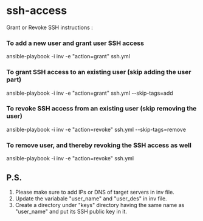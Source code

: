 # ssh-access
Grant or Revoke SSH instructions :

### To add a new user and grant user SSH access
ansible-playbook -i inv -e "action=grant" ssh.yml

### To grant SSH access to an existing user (skip adding the user part)
ansible-playbook -i inv -e "action=grant" ssh.yml --skip-tags=add

### To revoke SSH access from an existing user (skip removing the user)
ansible-playbook -i inv -e "action=revoke" ssh.yml --skip-tags=remove

### To remove user, and thereby revoking the SSH access as well
ansible-playbook -i inv -e "action=revoke" ssh.yml


## P.S.
1. Please make sure to add IPs or DNS of target servers in inv file.
2. Update the variabale "user_name" and "user_des" in inv file.
3. Create a directory under "keys" directory having the same name as "user_name" and put its SSH public key in it.

